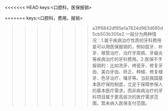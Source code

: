 <<<<<<< HEAD
keys:<口腔科，医保报销>

=======
keys:<口腔科，费用，报销>

>>>>>>> a3ff6842df95e1a7824d983d685d5cb503b305e2
一般分为两种情况：1.属于疾病治疗性质的牙科费用是可以用医保报销的，例如拔牙、补牙、根管治疗、治疗牙周病、牙龈炎等疾病治疗的牙科费用。2.医保不予报销的：比如洗牙、烤瓷牙、修复牙齿、美白牙齿、矫正、种植、修复植牙、色牙治疗、镶牙等。当前我国基本医疗保险制度，立足于保障参保人的基本医疗需求，而非疾病治疗的牙科项目属于更高层次的医疗需求范围，暂未纳入医保支付范围。